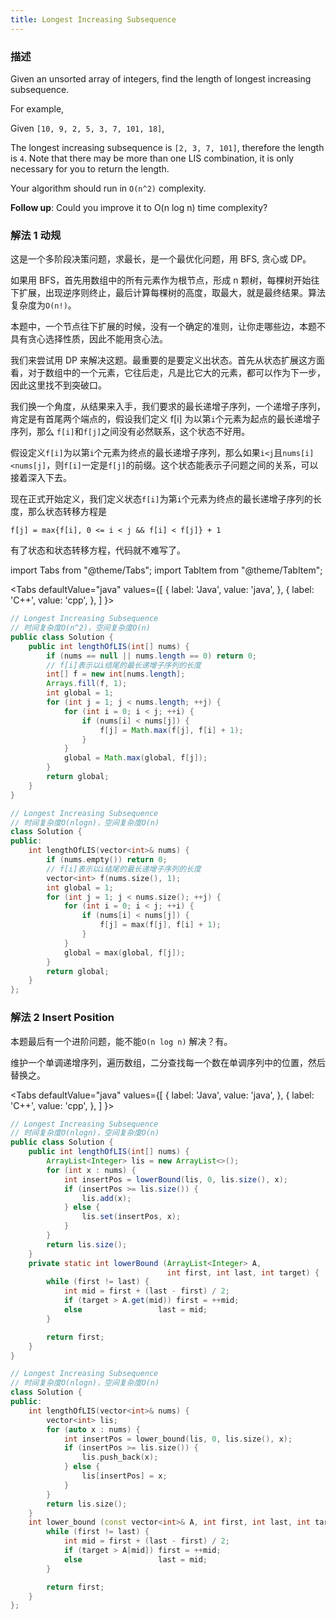 ```yaml
---
title: Longest Increasing Subsequence
---
```


### 描述

Given an unsorted array of integers, find the length of longest increasing subsequence.

For example,

Given `[10, 9, 2, 5, 3, 7, 101, 18]`,

The longest increasing subsequence is `[2, 3, 7, 101]`, therefore the length is `4`. Note that there may be more than one LIS combination, it is only necessary for you to return the length.

Your algorithm should run in `O(n^2)` complexity.

**Follow up**: Could you improve it to O(n log n) time complexity?

### 解法 1 动规

这是一个多阶段决策问题，求最长，是一个最优化问题，用 BFS, 贪心或 DP。

如果用 BFS，首先用数组中的所有元素作为根节点，形成 n 颗树，每棵树开始往下扩展，出现逆序则终止，最后计算每棵树的高度，取最大，就是最终结果。算法复杂度为`O(n!)`。

本题中，一个节点往下扩展的时候，没有一个确定的准则，让你走哪些边，本题不具有贪心选择性质，因此不能用贪心法。

我们来尝试用 DP 来解决这题。最重要的是要定义出状态。首先从状态扩展这方面看，对于数组中的一个元素，它往后走，凡是比它大的元素，都可以作为下一步，因此这里找不到突破口。

我们换一个角度，从结果来入手，我们要求的最长递增子序列，一个递增子序列，肯定是有首尾两个端点的，假设我们定义 f[i] 为以第`i`个元素为起点的最长递增子序列，那么 `f[i]`和`f[j]`之间没有必然联系，这个状态不好用。

假设定义`f[i]`为以第`i`个元素为终点的最长递增子序列，那么如果`i<j`且`nums[i]<nums[j]`，则`f[i]`一定是`f[j]`的前缀。这个状态能表示子问题之间的关系，可以接着深入下去。

现在正式开始定义，我们定义状态`f[i]`为第`i`个元素为终点的最长递增子序列的长度，那么状态转移方程是

`f[j] = max{f[i], 0 <= i < j && f[i] < f[j]} + 1`

有了状态和状态转移方程，代码就不难写了。

import Tabs from "@theme/Tabs";
import TabItem from "@theme/TabItem";

<Tabs
defaultValue="java"
values={[
{ label: 'Java', value: 'java', },
{ label: 'C++', value: 'cpp', },
]
}>
<TabItem value="java">

```java
// Longest Increasing Subsequence
// 时间复杂度O(n^2)，空间复杂度O(n)
public class Solution {
    public int lengthOfLIS(int[] nums) {
        if (nums == null || nums.length == 0) return 0;
        // f[i]表示以i结尾的最长递增子序列的长度
        int[] f = new int[nums.length];
        Arrays.fill(f, 1);
        int global = 1;
        for (int j = 1; j < nums.length; ++j) {
            for (int i = 0; i < j; ++i) {
                if (nums[i] < nums[j]) {
                    f[j] = Math.max(f[j], f[i] + 1);
                }
            }
            global = Math.max(global, f[j]);
        }
        return global;
    }
}
```

</TabItem>
<TabItem value="cpp">

```cpp
// Longest Increasing Subsequence
// 时间复杂度O(nlogn)，空间复杂度O(n)
class Solution {
public:
    int lengthOfLIS(vector<int>& nums) {
        if (nums.empty()) return 0;
        // f[i]表示以i结尾的最长递增子序列的长度
        vector<int> f(nums.size(), 1);
        int global = 1;
        for (int j = 1; j < nums.size(); ++j) {
            for (int i = 0; i < j; ++i) {
                if (nums[i] < nums[j]) {
                    f[j] = max(f[j], f[i] + 1);
                }
            }
            global = max(global, f[j]);
        }
        return global;
    }
};
```

</TabItem>
</Tabs>

### 解法 2 Insert Position

本题最后有一个进阶问题，能不能`O(n log n)` 解决？有。

维护一个单调递增序列，遍历数组，二分查找每一个数在单调序列中的位置，然后替换之。

<Tabs
defaultValue="java"
values={[
{ label: 'Java', value: 'java', },
{ label: 'C++', value: 'cpp', },
]
}>
<TabItem value="java">

```java
// Longest Increasing Subsequence
// 时间复杂度O(nlogn)，空间复杂度O(n)
public class Solution {
    public int lengthOfLIS(int[] nums) {
        ArrayList<Integer> lis = new ArrayList<>();
        for (int x : nums) {
            int insertPos = lowerBound(lis, 0, lis.size(), x);
            if (insertPos >= lis.size()) {
                lis.add(x);
            } else {
                lis.set(insertPos, x);
            }
        }
        return lis.size();
    }
    private static int lowerBound (ArrayList<Integer> A,
                                   int first, int last, int target) {
        while (first != last) {
            int mid = first + (last - first) / 2;
            if (target > A.get(mid)) first = ++mid;
            else                 last = mid;
        }

        return first;
    }
}
```

</TabItem>
<TabItem value="cpp">

```cpp
// Longest Increasing Subsequence
// 时间复杂度O(nlogn)，空间复杂度O(n)
class Solution {
public:
    int lengthOfLIS(vector<int>& nums) {
        vector<int> lis;
        for (auto x : nums) {
            int insertPos = lower_bound(lis, 0, lis.size(), x);
            if (insertPos >= lis.size()) {
                lis.push_back(x);
            } else {
                lis[insertPos] = x;
            }
        }
        return lis.size();
    }
    int lower_bound (const vector<int>& A, int first, int last, int target) {
        while (first != last) {
            int mid = first + (last - first) / 2;
            if (target > A[mid]) first = ++mid;
            else                 last = mid;
        }

        return first;
    }
};
```

</TabItem>
</Tabs>
